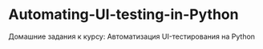 # Automating-UI-testing-in-Python
 Домашние задания к курсу: Автоматизация UI-тестирования на Python
